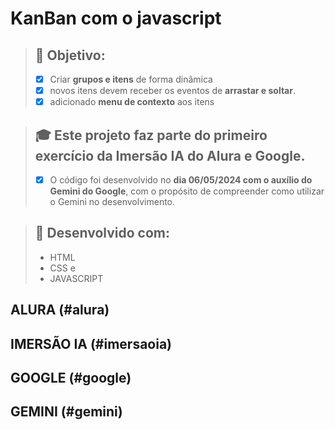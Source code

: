 # KanBan com o javascript

> ## 🚀 Objetivo:
> - [x] Criar **grupos e itens** de forma dinâmica
> - [X] novos itens devem receber os eventos de **arrastar e soltar**.
> - [X] adicionado **menu de contexto** aos itens

> ## 🎓 Este projeto faz parte do primeiro exercício da Imersão IA do Alura e Google.
> - [x] O código foi desenvolvido no **dia 06/05/2024 com o auxílio do Gemini do Google**, com o propósito de compreender como utilizar o Gemini no desenvolvimento.

> ## 💼 Desenvolvido com:
>   - HTML
>   - CSS e
>   - JAVASCRIPT

## ALURA (#alura)

## IMERSÃO IA (#imersaoia)

## GOOGLE (#google)

## GEMINI (#gemini)
